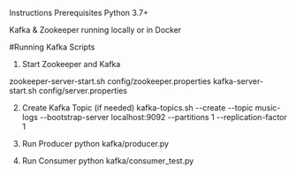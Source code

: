 Instructions
Prerequisites
Python 3.7+

Kafka & Zookeeper running locally or in Docker

#Running Kafka Scripts
1. Start Zookeeper and Kafka

zookeeper-server-start.sh config/zookeeper.properties
kafka-server-start.sh config/server.properties

2. Create Kafka Topic (if needed)
kafka-topics.sh --create --topic music-logs --bootstrap-server localhost:9092 --partitions 1 --replication-factor 1

3. Run Producer
python kafka/producer.py

4. Run Consumer
python kafka/consumer_test.py
